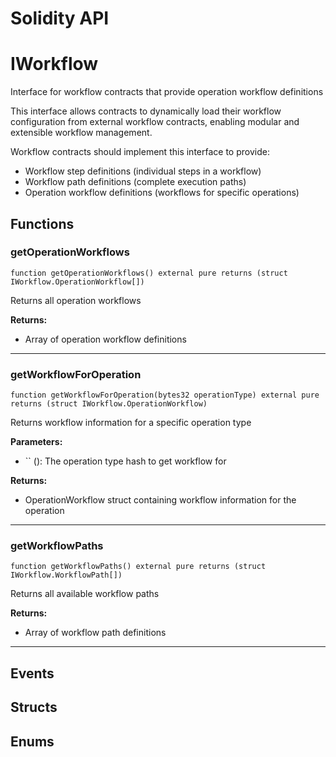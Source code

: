 # Solidity API

# IWorkflow

Interface for workflow contracts that provide operation workflow definitions

This interface allows contracts to dynamically load their workflow configuration from external
workflow contracts, enabling modular and extensible workflow management.

Workflow contracts should implement this interface to provide:
- Workflow step definitions (individual steps in a workflow)
- Workflow path definitions (complete execution paths)
- Operation workflow definitions (workflows for specific operations)




## Functions

### getOperationWorkflows

```solidity
function getOperationWorkflows() external pure returns (struct IWorkflow.OperationWorkflow[])
```

Returns all operation workflows


**Returns:**
- Array of operation workflow definitions


---

### getWorkflowForOperation

```solidity
function getWorkflowForOperation(bytes32 operationType) external pure returns (struct IWorkflow.OperationWorkflow)
```

Returns workflow information for a specific operation type

**Parameters:**
- `` (): The operation type hash to get workflow for

**Returns:**
- OperationWorkflow struct containing workflow information for the operation


---

### getWorkflowPaths

```solidity
function getWorkflowPaths() external pure returns (struct IWorkflow.WorkflowPath[])
```

Returns all available workflow paths


**Returns:**
- Array of workflow path definitions


---


## Events


## Structs


## Enums


